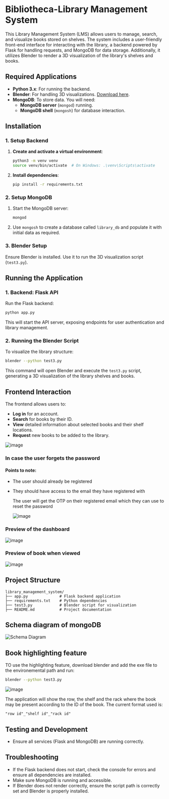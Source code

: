 # Bibliotheca-Library Management System

This Library Management System (LMS) allows users to manage, search, and visualize books stored on shelves. The system includes a user-friendly front-end interface for interacting with the library, a backend powered by Flask for handling requests, and MongoDB for data storage. Additionally, it utilizes Blender to render a 3D visualization of the library's shelves and books.

## Required Applications

- **Python 3.x**: For running the backend.
- **Blender**: For handling 3D visualizations. [Download here](https://www.blender.org/download/).
- **MongoDB**: To store data. You will need:
  - **MongoDB server** (`mongod`) running.
  - **MongoDB shell** (`mongosh`) for database interaction.

## Installation

### 1. Setup Backend
1. **Create and activate a virtual environment**:
    ```bash
    python3 -m venv venv
    source venv/bin/activate  # On Windows: .\venv\Scripts\activate
    ```

2. **Install dependencies**:
    ```bash
    pip install -r requirements.txt
    ```

### 2. Setup MongoDB
1. Start the MongoDB server:
    ```bash
    mongod
    ```

2. Use `mongosh` to create a database called `library_db` and populate it with initial data as required.

### 3. Blender Setup
Ensure Blender is installed. Use it to run the 3D visualization script (`test3.py`).

## Running the Application

### 1. Backend: Flask API
Run the Flask backend:
```bash
python app.py
```
This will start the API server, exposing endpoints for user authentication and library management.

### 2. Running the Blender Script
To visualize the library structure:
```bash
blender --python test3.py
```
This command will open Blender and execute the `test3.py` script, generating a 3D visualization of the library shelves and books.

## Frontend Interaction
The frontend allows users to:
- **Log in** for an account.
- **Search** for books by their ID.
- **View** detailed information about selected books and their shelf locations.
- **Request** new books to be added to the library.

![image](https://github.com/user-attachments/assets/bdf244c4-5801-4869-a3a7-98150c907168)

### In case the user forgets the password
#### Points to note:
- The user should already be registered
- They should have access to the email they have registered with

  The user will get the OTP on their registered email which they can use to reset the password

  ![image](https://github.com/user-attachments/assets/df6ce778-62b9-4127-9cb0-60b99f1d358f)

### Preview of the dashboard
![image](https://github.com/user-attachments/assets/5a102e79-156b-460c-9480-d40b9cc278fb)


### Preview of book when viewed
![image](https://github.com/user-attachments/assets/f3a56840-95b1-4d78-a72f-ce31736e8d53)


## Project Structure
```
library_management_system/
├── app.py              # Flask backend application
├── requirements.txt    # Python dependencies
├── test3.py            # Blender script for visualization
├── README.md           # Project documentation
```

## Schema diagram of mongoDB
![Schema Diagram](https://github.com/user-attachments/assets/2f1b80a9-e014-4c0b-8892-d3f9ffe152e8)

## Book highlighting feature
TO use the highlighting feature, download blender and add the exe file to the environemental path and run:
```bash
blender --python test3.py
```
![image](https://github.com/user-attachments/assets/39608f34-52e1-459d-a824-bb690d75404a)

The application will show the row, the shelf and the rack where the book may be present according to the ID of the book. The current format used is:
```
"row id"_"shelf id"_"rack id"
```

## Testing and Development
- Ensure all services (Flask and MongoDB) are running correctly.

## Troubleshooting
- If the Flask backend does not start, check the console for errors and ensure all dependencies are installed.
- Make sure MongoDB is running and accessible.
- If Blender does not render correctly, ensure the script path is correctly set and Blender is properly installed.
